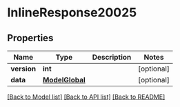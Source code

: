 # InlineResponse20025

## Properties
Name | Type | Description | Notes
------------ | ------------- | ------------- | -------------
**version** | **int** |  | [optional] 
**data** | [**ModelGlobal**](ModelGlobal.md) |  | [optional] 

[[Back to Model list]](../README.md#documentation-for-models) [[Back to API list]](../README.md#documentation-for-api-endpoints) [[Back to README]](../README.md)

